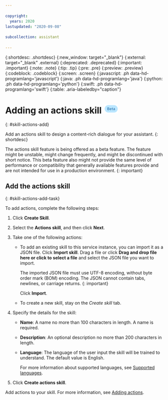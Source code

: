 ```yaml
---

copyright:
  years: 2020
lastupdated: "2020-09-08"

subcollection: assistant

---
```


{:shortdesc: .shortdesc}
{:new_window: target="_blank"}
{:external: target="_blank" .external}
{:deprecated: .deprecated}
{:important: .important}
{:note: .note}
{:tip: .tip}
{:pre: .pre}
{:preview: .preview}
{:codeblock: .codeblock}
{:screen: .screen}
{:javascript: .ph data-hd-programlang='javascript'}
{:java: .ph data-hd-programlang='java'}
{:python: .ph data-hd-programlang='python'}
{:swift: .ph data-hd-programlang='swift'}
{:table: .aria-labeledby="caption"}

# Adding an actions skill ![Beta](images/beta.png)
{: #skill-actions-add}

Add an actions skill to design a content-rich dialogue for your assistant.
{: shortdesc}

The actions skill feature is being offered as a beta feature. The feature might be unstable, might change frequently, and might be discontinued with short notice. This beta feature also might not provide the same level of performance or compatibility that generally available features provide and are not intended for use in a production environment.
{: important}

## Add the actions skill
{: #skill-actions-add-task}

To add actions, complete the following steps:

1.  Click **Create Skill**.

1.  Select the **Actions skill**, and then click **Next**.

1.  Take one of the following actions:

    - To add an existing skill to this service instance, you can import it as a JSON file. Click **Import skill**. Drag a file or click **Drag and drop file here or click to select a file** and select the JSON file you want to import.

      The imported JSON file must use UTF-8 encoding, without byte order mark (BOM) encoding. The JSON cannot contain tabs, newlines, or carriage returns.
      {: important}

      Click **Import**.

    - To create a new skill, stay on the *Create skill* tab.

1.  Specify the details for the skill:

    - **Name**: A name no more than 100 characters in length. A name is required.
    - **Description**: An optional description no more than 200 characters in length.
    - **Language**: The language of the user input the skill will be trained to understand. The default value is English.

      For more information about supported languages, see [Supported languages](/docs/assistant?topic=assistant-language-support).

1.  Click **Create actions skill**.

Add actions to your skill. For more information, see [Adding actions](/docs/assistant?topic=assistant-actions).